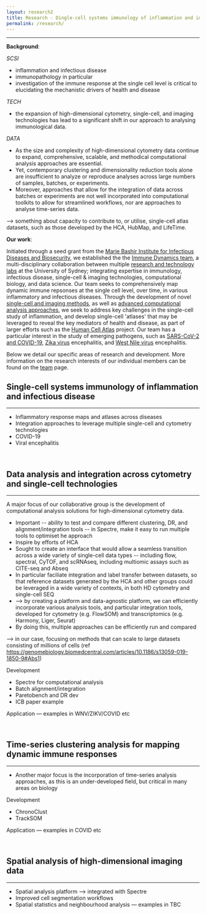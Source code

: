 ```yaml
---
layout: research2
title: Research - Dingle-cell systems immunology of inflammation and infectious disease
permalink: /research/
---
```


---

**Background**: 

_SCSI_

- inflammation and infectious disease
- immunopathology in particular
- investigation of the immune response at the single cell level is critical to elucidating the mechanistic drivers of health and disease 

_TECH_

- the expansion of high-dimensional cytometry, single-cell, and imaging technologies has lead to a significant shift in our approach to analysing immunological data. 

_DATA_

- As the size and complexity of high-dimensional cytometry data continue to expand, comprehensive, scalable, and methodical computational analysis approaches are essential. 
- Yet, contemporary clustering and dimensionality reduction tools alone are insufficient to analyze or reproduce analyses across large numbers of samples, batches, or experiments. 
- Moreover, approaches that allow for the integration of data across batches or experiments are not well incorporated into computational toolkits to allow for streamlined workflows, nor are approaches to analyse time-series data. 

--> something about capacity to contribute to, or utilise, single-cell atlas datasets, such as those developed by the HCA, HubMap, and LifeTime.

**Our work**: 

Initiated through a seed grant from the [Marie Bashir Institute for Infectious Diseases and Biosecurity](https://www.sydney.edu.au/marie-bashir-institute/), we established the the [Immune Dynamics team](https://immunedynamics.io/team), a multi-disciplinary collaboration between multiple [research and technology labs](https://immunedynamics.io/team) at the University of Sydney; integrating expertise in immunology, infectious disease, single-cell & imaging technologies, computational biology, and data science. Our team seeks to comprehensively map dynamic immune repsonses at the single cell level, over time, in various inflammatory and infectious diseases. Through the development of novel [single-cell and imaging methods](), as well as [advanced computational analysis approaches](), we seek to address key challenges in the single-cell study of inflammation, and develop single-cell 'atlases' that may be leveraged to reveal the key mediators of health and disease, as part of larger efforts such as the [Human Cell Atlas]() project. Our team has a particular interest in the study of emerging pathogens, such as [SARS-CoV-2 and COVID-19](https://tomashhurst.github.io/research/#application-to-disease), [Zika virus](https://tomashhurst.github.io/research/#application-to-disease) encephalitis, and [West Nile virus](https://tomashhurst.github.io/research/#application-to-disease) encephalitis. 

Below we detail our specific areas of research and development. More information on the research interests of our individual members can be found on the [team](https://immunedynamics.io/team/) page.

## Single-cell systems immunology of inflammation and infectious disease

---

- Inflammatory response maps and atlases across diseases
- Integration approaches to leverage multiple single-cell and cytometry technologies
- COVID-19
- Viral encephalitis

<br />

## Data analysis and integration across cytometry and single-cell technologies

---

A major focus of our collaborative group is the development of computational analysis solutions for high-dimensional cytometry data.

- Important -- ability to test and compare different clustering, DR, and alignment/integration tools -- in Spectre, make it easy to run multiple tools to optimiset he approach 
- Inspire by efforts of HCA
- Sought to create an interface that would allow a seamless transition across a wide variety of single-cell data types -- including flow, spectral, CyTOF, and scRNAseq, including multiomic assays such as CITE-seq and Abseq
- In particular faciliate integration and label transfer between datasets, so that reference datasets generated by the HCA and other groups could be leveraged in a wide variety of contexts, in both HD cytometry and single-cell SEQ
- --> by creating a platform and data-agnostic platform, we can efficiently incorporate various analysis tools, and particular integration tools, developed for cytometry (e.g. FlowSOM) and transcriptomics (e.g. Harmony, Liger, Seurat)
- By doing this, multiple approaches can be efficiently run and compared

--> in our case, focusing on methods that can scale to large datasets consisting of millions of cells (ref https://genomebiology.biomedcentral.com/articles/10.1186/s13059-019-1850-9#Abs1)

Development
- Spectre for computational analysis
- Batch alignment/integration
- Paretobench and DR dev
- ICB paper example

Application
— examples in WNV/ZIKV/COVID etc

<br />

## Time-series clustering analysis for mapping dynamic immune responses

---

- Another major focus is the incorporation of time-series analysis approaches, as this is an under-developed field, but critical in many areas on biology

Development
- ChronoClust
- TrackSOM

Application
— examples in COVID etc

<br />

## Spatial analysis of high-dimensional imaging data

---

- Spatial analysis platform --> integrated with Spectre
- Improved cell segmentation workflows
- Spatial statistics and neighbourhood analysis
— examples in TBC

<br />
